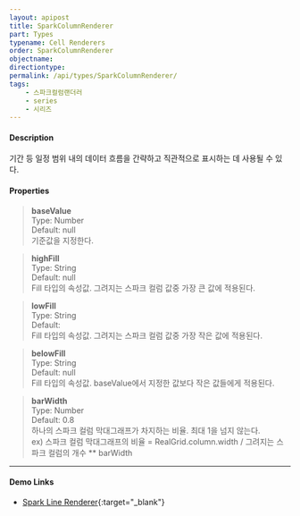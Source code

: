 ```yaml
---
layout: apipost
title: SparkColumnRenderer
part: Types
typename: Cell Renderers
order: SparkColumnRenderer
objectname: 
directiontype: 
permalink: /api/types/SparkColumnRenderer/
tags:
    - 스파크컬럼랜더러
    - series
    - 시리즈
---
```



#### Description

 기간 등 일정 범위 내의 데이터 흐름을 간략하고 직관적으로 표시하는 데 사용될 수 있다.

#### Properties

> **baseValue**  
> Type: Number  
> Default: null  
> 기준값을 지정한다.   

> **highFill**  
> Type: String  
> Default: null  
> Fill 타입의 속성값. 그려지는 스파크 컬럼 값중 가장 큰 값에 적용된다.

> **lowFill**  
> Type: String  
> Default:  
> Fill 타입의 속성값. 그려지는 스파크 컬럼 값중 가장 작은 값에 적용된다.

> **belowFill**  
> Type: String  
> Default: null  
> Fill 타입의 속성값. baseValue에서 지정한 값보다 작은 값들에게 적용된다.

> **barWidth**  
> Type: Number  
> Default: 0.8  
> 하나의 스파크 컬럼 막대그래프가 차지하는 비율. 최대 1을 넘지 않는다.  
> ex) 스파크 컬럼 막대그래프의 비율 = RealGrid.column.width / 그려지는 스파크 컬럼의 개수 ** barWidth

---

#### Demo Links

* [Spark Line Renderer](http://demo.realgrid.com/Demo/SparkLineRenderer){:target="_blank"}
